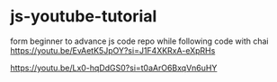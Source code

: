 # js-youtube-tutorial
form beginner to advance js code repo while following code with chai
https://youtu.be/EvAetK5JpOY?si=J1F4XKRxA-eXpRHs

https://youtu.be/Lx0-hqDdGS0?si=t0aArO6BxqVn6uHY
